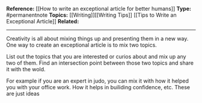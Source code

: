 
**Reference:** [[How to write an exceptional article for better humans]]
**Type:** #permanentnote 
**Topics:** [[Writing]][[Writing Tips]] [[Tips to Write an Exceptional Article]]
**Related:**

----


Creativity is all about mixing things up and presenting them in a new way. One way to create an exceptional article is to mix two topics.

List out the topics that you are interested or curios about and mix up any two of them. Find an intersection point between those two topics and share it with the wold.

For example if you are an expert in judo, you can mix it with how it helped you with your office work. How it helps in builiding confidence, etc. These are just ideas